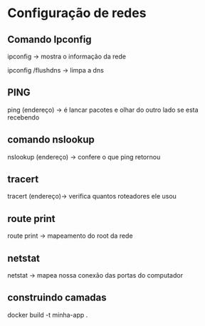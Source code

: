 # Configuração de redes

## Comando Ipconfig

ipconfig -> mostra o informação da rede

ipconfig /flushdns -> limpa a dns

## PING

ping (endereço) -> é lancar pacotes e olhar do outro lado se esta recebendo

## comando nslookup

nslookup (endereço) -> confere o que ping retornou

## tracert

tracert (endereço)-> verifica quantos roteadores ele usou

## route print

route print -> mapeamento do root da rede

## netstat

netstat -> mapea nossa conexão das portas do computador

## construindo camadas

docker build -t minha-app .